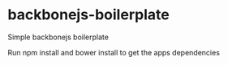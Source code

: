 # backbonejs-boilerplate
Simple backbonejs boilerplate

Run npm install and bower install to get the apps dependencies
